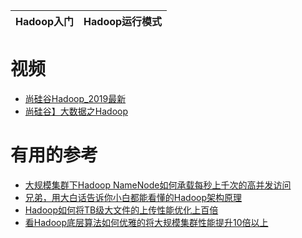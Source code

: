 

Hadoop入门|Hadoop运行模式|
---|---|




# 视频

* [尚硅谷Hadoop_2019最新](https://www.bilibili.com/video/av64039568/?spm_id_from=333.788.videocard.0)
* [尚硅谷】大数据之Hadoop](https://www.bilibili.com/video/av31970947?from=search&seid=8155618847316669100)


# 有用的参考

* [大规模集群下Hadoop NameNode如何承载每秒上千次的高并发访问](https://juejin.im/post/5bec278c5188253e64332c76)
* [兄弟，用大白话告诉你小白都能看懂的Hadoop架构原理](https://juejin.im/post/5beaf02ce51d457e90196069)
* [Hadoop如何将TB级大文件的上传性能优化上百倍](https://juejin.im/post/5bed82a9e51d450f9461cfc7)
* [看Hadoop底层算法如何优雅的将大规模集群性能提升10倍以上](https://juejin.im/post/5bf5396f51882509a768067e)
